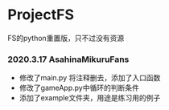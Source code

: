 # ProjectFS
FS的python重置版，只不过没有资源

### 2020.3.17 AsahinaMikuruFans
* 修改了main.py 将注释删去，添加了入口函数
* 修改了gameApp.py中循环的判断条件
* 添加了example文件夹，用途是练习用的例子
